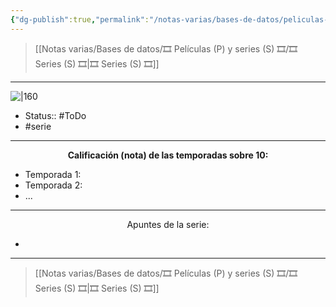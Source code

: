 ```yaml
---
{"dg-publish":true,"permalink":"/notas-varias/bases-de-datos/peliculas-p-y-series-s/s-kill-la-kill/"}
---
```



> [[Notas varias/Bases de datos/🎞️ Películas (P) y series (S) 🎞️/🎞️ Series (S) 🎞️\|🎞️ Series (S) 🎞️]]

---

![|160](https://m.media-amazon.com/images/M/MV5BMzgyZjUyZTMtYzlkNC00NWEwLTg1YTQtNzI4MWJlOWM1YjU5XkEyXkFqcGdeQXVyNjgxNzAxNTc@._V1_SX300.jpg)

- Status:: #ToDo 
- #serie 

---

**<center>Calificación (nota) de las temporadas sobre 10:</center>**

- Temporada 1: 
- Temporada 2: 
- ...

---

<center>Apuntes de la serie:</center>

- 

---

> [[Notas varias/Bases de datos/🎞️ Películas (P) y series (S) 🎞️/🎞️ Series (S) 🎞️\|🎞️ Series (S) 🎞️]]